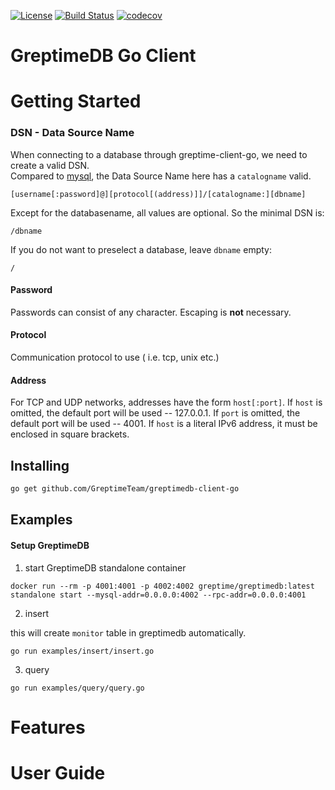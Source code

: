[![License](https://img.shields.io/badge/License-Apache%202.0-blue.svg)](https://github.com/GreptimeTeam/greptimedb-client-go/blob/main/LICENSE)
[![Build Status](https://github.com/greptimeteam/greptimedb-client-go/actions/workflows/ci.yml/badge.svg)](https://github.com/GreptimeTeam/greptimedb-client-go/blob/main/.github/workflows/ci.yml)
[![codecov](https://codecov.io/gh/GreptimeTeam/greptimedb-client-go/branch/main/graph/badge.svg?token=76KIKITADQ)](https://codecov.io/gh/GreptimeTeam/greptimedb-client-go)
# GreptimeDB Go Client

# Getting Started

### DSN - Data Source Name

When connecting to a database through greptime-client-go, we need to create a valid DSN.  
Compared to [mysql](https://github.com/go-sql-driver/mysql), the Data Source Name here has a `catalogname` valid.
```
[username[:password]@][protocol[(address)]]/[catalogname:][dbname]
```

Except for the databasename, all values are optional. So the minimal DSN is:
```
/dbname
```

If you do not want to preselect a database, leave `dbname` empty:
```
/
```

#### Password
Passwords can consist of any character. Escaping is **not** necessary.

#### Protocol
Communication protocol to use ( i.e. tcp, unix etc.)

#### Address
For TCP and UDP networks, addresses have the form `host[:port]`.
If `host` is omitted, the default port will be used -- 127.0.0.1.
If `port` is omitted, the default port will be used -- 4001.
If `host` is a literal IPv6 address, it must be enclosed in square brackets.

## Installing

```sh
go get github.com/GreptimeTeam/greptimedb-client-go
```

## Examples

#### Setup GreptimeDB

1. start GreptimeDB standalone container

```shell
docker run --rm -p 4001:4001 -p 4002:4002 greptime/greptimedb:latest standalone start --mysql-addr=0.0.0.0:4002 --rpc-addr=0.0.0.0:4001
```

2. insert

this will create `monitor` table in greptimedb automatically.

```shell
go run examples/insert/insert.go
```

3. query

```shell
go run examples/query/query.go
```


# Features

# User Guide
